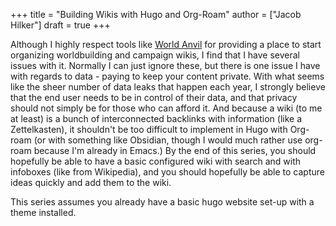 +++
title = "Building Wikis with Hugo and Org-Roam"
author = ["Jacob Hilker"]
draft = true
+++

Although I highly respect tools like [World Anvil](https://worldanvil.com) for providing a place to start organizing worldbuilding and campaign wikis, I find that I have several issues with it. Normally I can just ignore these, but there is one issue I have with regards to data - paying to keep your content private. With what seems like the sheer number of data leaks that happen each year, I strongly believe that the end user needs to be in control of their data, and that privacy should not simply be for those who can afford it. And because a wiki (to me at least) is a bunch of interconnected backlinks with information (like a Zettelkasten), it shouldn't be too difficult to implement in Hugo with Org-roam (or with something like Obsidian, though I would much rather use org-roam because I'm already in Emacs.) By the end of this series, you should hopefully be able to have a basic configured wiki with search and with infoboxes (like from Wikipedia), and you should hopefully be able to capture ideas quickly and add them to the wiki.

This series assumes you already have a basic hugo website set-up with a theme installed.